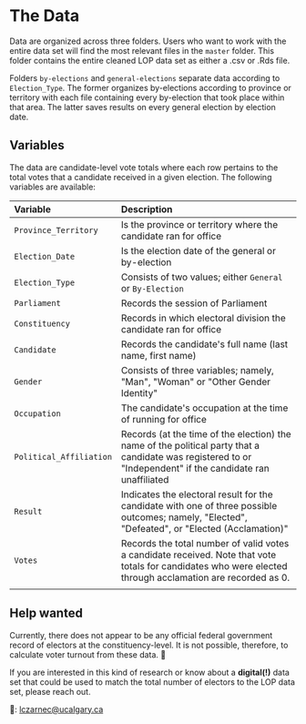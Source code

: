 # The Data 

Data are organized across three folders. Users who want to work with the entire data set will find the most relevant files in the `master` folder. This folder contains the entire cleaned LOP data set as either a .csv or .Rds file. 

Folders `by-elections` and `general-elections` separate data according to `Election_Type`. The former organizes by-elections according to province or territory with each file containing every by-election that took place within that area. The latter saves results on every general election by election date. 

## Variables 

The data are candidate-level vote totals where each row pertains to the total votes that a candidate received in a given election. The following variables are available:

| Variable      | Description     |
| :---        | :---- |
| `Province_Territory`  |  Is the province or territory where the candidate ran for office |
| `Election_Date`  |  Is the election date of the general or by-election  |
| `Election_Type`  |  Consists of two values; either `General` or `By-Election`  |
| `Parliament`  |  Records the session of Parliament |
| `Constituency`  |  Records in which electoral division the candidate ran for office |
| `Candidate`  |  Records the candidate's full name (last name, first name) |
| `Gender`  |  Consists of three variables; namely, "Man", "Woman" or "Other Gender Identity" |
| `Occupation`  |  The candidate's occupation at the time of running for office |
| `Political_Affiliation`  |  Records (at the time of the election) the name of the political party that a candidate was registered to or "Independent" if the candidate ran unaffiliated |
| `Result`  | Indicates the electoral result for the candidate with one of three possible outcomes; namely, "Elected", "Defeated", or "Elected (Acclamation)" |
| `Votes`  | Records the total number of valid votes a candidate received. Note that vote totals for candidates who were elected through acclamation are recorded as 0. |
| | |

## Help wanted

Currently, there does not appear to be any official federal government record of electors at the constituency-level. It is not possible, therefore, to calculate voter turnout from these data. 🥺

If you are interested in this kind of research or know about a **digital(!)** data set that could be used to match the total number of electors to the LOP data set, please reach out. 

📧: lczarnec@ucalgary.ca

